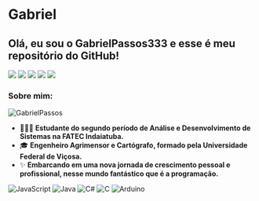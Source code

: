 # Gabriel

## Olá, eu sou o GabrielPassos333 e esse é meu repositório do GitHub!

![](https://img.shields.io/github/followers/GabrielPassos333?style=social)
![](https://img.shields.io/github/stars/GabrielPassos333?style=social)
![](https://img.shields.io/github/watchers/GabrielPassos333?style=social)
![](https://img.shields.io/github/forks/GabrielPassos333?style=social)
![](https://img.shields.io/github/last-commit/GabrielPassos333/gabrielpassos333)

### Sobre mim:

![GabrielPassos](https://github.com/GabrielPassos333.png?size=100)

- 👨🏻‍🎓 **Estudante do segundo período de Análise e Desenvolvimento de Sistemas na FATEC Indaiatuba.**
- 🎓 **Engenheiro Agrimensor e Cartógrafo, formado pela Universidade Federal de Viçosa.**
- ✨ **Embarcando em uma nova jornada de crescimento pessoal e profissional, nesse mundo fantástico que é a programação.**

![JavaScript](https://img.shields.io/badge/JavaScript-F7DF1E?style=flat&logo=javascript&logoColor=black)
![Java](https://img.shields.io/badge/Java-007396?style=flat&logo=java&logoColor=white)
![C#](https://img.shields.io/badge/C%23-239120?style=flat&logo=c-sharp&logoColor=white)
![C](https://img.shields.io/badge/C-A8B9CC?style=flat&logo=c&logoColor=white)
![Arduino](https://img.shields.io/badge/Arduino-00979D?style=flat&logo=arduino&logoColor=white)
